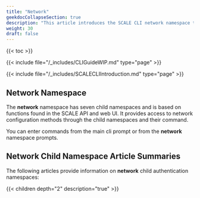 ```yaml
---
title: "Network"
geekdocCollapseSection: true
description: "This article introduces the SCALE CLI network namespace that configures network settings found in the API and web UI." 
weight: 30
draft: false
---
```


{{< toc >}}



{{< include file="/_includes/CLIGuideWIP.md" type="page" >}}

{{< include file="/_includes/SCALECLIIntroduction.md" type="page" >}}

## Network Namespace

The **network** namespace has seven child namespaces and is based on functions found in the SCALE API and web UI. 
It provides access to network configuration methods through the child namespaces and their command.

You can enter commands from the main cli prompt or from the **network** namespace prompts.

## Network Child Namespace Article Summaries
The following articles provide information on **network** child authentication namespaces:

{{< children depth="2" description="true" >}}
